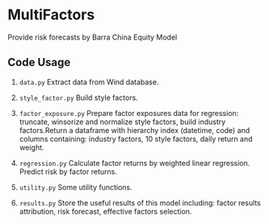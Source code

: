 # MultiFactors
Provide risk forecasts by Barra China Equity Model

## Code Usage

1. `data.py` Extract data from Wind database.

2. `style_factor.py` Build style factors.

3. `factor_exposure.py` Prepare factor exposures data for regression: truncate, winsorize and normalize style factors, build industry factors.Return a dataframe with hierarchy index (datetime, code) and columns containing: industry factors, 10 style factors, daily return and weight.

4. `regression.py` Calculate factor returns by weighted linear regression. Predict risk by factor returns.

5. `utility.py` Some utility functions.

6. `results.py` Store the useful results of this model including: factor results attribution, risk forecast, effective factors selection. 

